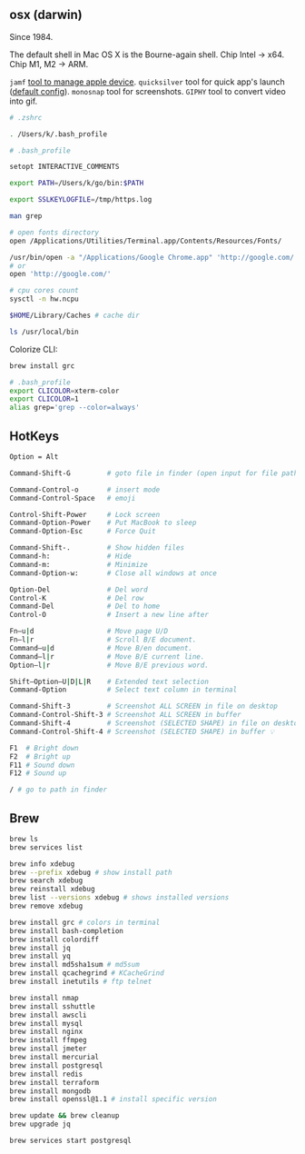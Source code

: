 osx (darwin)
-

Since 1984.

The default shell in Mac OS X is the Bourne-again shell.
Chip Intel -> x64.
Chip M1, M2 -> ARM.

`jamf` [tool to manage apple device](https://www.jamf.com/).
`quicksilver` tool for quick app's launch ([default config](https://monosnap.com/file/UH48Ulyzm6IzKxhlWqBuozkAOgciUQ)).
`monosnap` tool for screenshots.
`GIPHY` tool to convert video into gif.

````sh
# .zshrc

. /Users/k/.bash_profile
````

````sh
# .bash_profile

setopt INTERACTIVE_COMMENTS

export PATH=/Users/k/go/bin:$PATH

export SSLKEYLOGFILE=/tmp/https.log
````

````sh
man grep

# open fonts directory
open /Applications/Utilities/Terminal.app/Contents/Resources/Fonts/

/usr/bin/open -a "/Applications/Google Chrome.app" 'http://google.com/'
# or
open 'http://google.com/'

# cpu cores count
sysctl -n hw.ncpu

$HOME/Library/Caches # cache dir

ls /usr/local/bin
````

Colorize CLI:

````sh
brew install grc

# .bash_profile
export CLICOLOR=xterm-color
export CLICOLOR=1
alias grep='grep --color=always'
````

## HotKeys

````sh
Option = Alt

Command-Shift-G         # goto file in finder (open input for file path)

Command-Control-o       # insert mode
Command-Control-Space   # emoji

Control-Shift-Power     # Lock screen
Command-Option-Power    # Put MacBook to sleep
Command-Option-Esc      # Force Quit

Command-Shift-.         # Show hidden files
Command-h:              # Hide
Command-m:              # Minimize
Command-Option-w:       # Close all windows at once

Option-Del              # Del word
Control-K               # Del row
Command-Del             # Del to home
Control-O               # Insert a new line after

Fn–u|d                  # Move page U/D
Fn–l|r                  # Scroll B/E document.
Command–u|d             # Move B/en document.
Command–l|r             # Move B/E current line.
Option–l|r              # Move B/E previous word.

Shift–Option–U|D|L|R    # Extended text selection
Command-Option          # Select text column in terminal

Command-Shift-3         # Screenshot ALL SCREEN in file on desktop
Command-Control-Shift-3 # Screenshot ALL SCREEN in buffer
Command-Shift-4         # Screenshot (SELECTED SHAPE) in file on desktop ✅
Command-Control-Shift-4 # Screenshot (SELECTED SHAPE) in buffer 💡

F1  # Bright down
F2  # Bright up
F11 # Sound down
F12 # Sound up

/ # go to path in finder
````

## Brew

````bash
brew ls
brew services list

brew info xdebug
brew --prefix xdebug # show install path
brew search xdebug
brew reinstall xdebug
brew list --versions xdebug # shows installed versions
brew remove xdebug

brew install grc # colors in terminal
brew install bash-completion
brew install colordiff
brew install jq
brew install yq
brew install md5sha1sum # md5sum
brew install qcachegrind # KCacheGrind
brew install inetutils # ftp telnet

brew install nmap
brew install sshuttle
brew install awscli
brew install mysql
brew install nginx
brew install ffmpeg
brew install jmeter
brew install mercurial
brew install postgresql
brew install redis
brew install terraform
brew install mongodb
brew install openssl@1.1 # install specific version

brew update && brew cleanup
brew upgrade jq

brew services start postgresql
````
